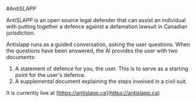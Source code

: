 #AntiSLAPP

AntiSLAPP is an open source legal defender that can assist an individual with 
putting together a defence against a defamation lawsuit in Canadian jurisdiction.

Antislapp runs as a guided conversation, asking the user questions. When the questions have 
been answered, the AI provides the user with two documents: 
  1. A statement of defence for you, the user.  This is to serve as a starting point for the user's defence.
  2. A supplemental document explaining the steps involved in a civil suit. 

It is currently live at [https://antislapp.ca](https://antislapp.ca)

